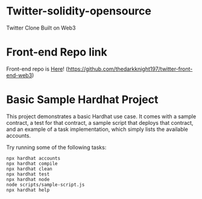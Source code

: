 # Twitter-solidity-opensource
Twitter Clone Built on Web3

# Front-end Repo link
Front-end repo is [Here](https://github.com/thedarkknight197/twitter-front-end-web3)! (https://github.com/thedarkknight197/twitter-front-end-web3)


# Basic Sample Hardhat Project

This project demonstrates a basic Hardhat use case. It comes with a sample contract, a test for that contract, a sample script that deploys that contract, and an example of a task implementation, which simply lists the available accounts.

Try running some of the following tasks:

```shell
npx hardhat accounts
npx hardhat compile
npx hardhat clean
npx hardhat test
npx hardhat node
node scripts/sample-script.js
npx hardhat help
```
